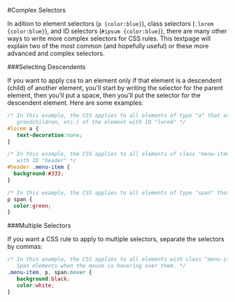 #Complex Selectors

In adition to element selectors (`p {color:blue}`), class selectors (`.lorem {color:blue}`), and ID selectors (`#ipsum {color:blue}`), there are many other ways to write more complex selectors for CSS rules. This textpage will explain two of the most common (and hopefully useful) or these more advanced and complex selectors.

###Selecting Descendents

If you want to apply css to an element only if that element is a descendent (child) of another element, you'll start by writing the selector for the parent element, then you'll put a space, then you'll put the selector for the descendent element. Here are some examples:

```css
/* In this example, the CSS applies to all elements of type "a" that are descendents (children,
   grandchildren, etc.) of the element with ID "lorem" */
#lorem a {
   text-decoration:none;
}

/* In this example, the CSS applies to all elements of class "menu-item" that are descendents of the element 
   with ID "header" */
#header .menu-item {
  background:#333;
}

/* In this example, the CSS applies to all elements of type "span" that are descendents of elements of type "p" */
p span {
  color:green;
}
```

###Multiple Selectors

If you want a CSS rule to apply to multiple selectors, separate the selectors by commas:

```css
/* In this example, the CSS applies to all elements with class "menu-item", all elements of type "p", and all
   Span elements when the mouse is hovering over them. */
.menu-item, p, span:hover {
   background:black;
   color:white;
}
```

